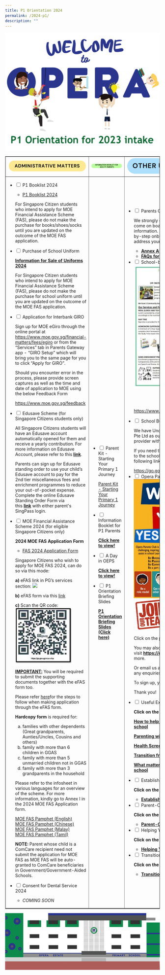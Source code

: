 ```yaml
---
title: P1 Orientation 2024
permalink: /2024-p1/
description: ""
---
```

<img src="/images/ori1.jpg">
<table style="border-collapse: collapse; width: 100%;" border="1">
<tbody>
<tr>
<td style="width: 33.3333%;"><img src="/images/ori2.png"></td>
<td style="width: 33.3333%;"><img src="/images/ori3.jpg"></td>
<td style="width: 33.3333%;"><img src="/images/ori4.png"></td>
</tr>
<tr>
<td style="width: 33.3333%;">
<ul class="jekyllcodex_accordion">
<li><input id="accordion1" type="checkbox"> <label for="accordion1">P1 Booklist 2024</label>
<div>
<ul>
<li><a href="/files/p12024/">P1 Booklist 2024</a></li>
</ul>
<p>For Singapore Citizen students who intend to apply for MOE Financial Assistance Scheme (FAS), please do not make the purchase for books/shoes/socks until you are updated on the outcome of the MOE FAS application.</p>
</div>
</li>
<li><input id="accordion2" type="checkbox"> <label for="accordion2">Purchase of School Uniform</label>
<div>
<p><a href="/files/p12024/information for sale of uniforms 2024_oeps.pdf"><strong>Information for Sale of Uniforms 2024</strong></a></p>
<p>For Singapore Citizen students who intend to apply for MOE Financial Assistance Scheme (FAS), please do not make the purchase for school uniform until you are updated on the outcome of the MOE FAS application.</p>
<p></p>
</div>
</li>
<li><input id="accordion3" type="checkbox"> <label for="accordion3">Application for Interbank GIRO</label>
<div>
<p>Sign up for MOE eGiro through the online portal at <a href="https://www.moe.gov.sg/financial-matters/fees/egiro">https://www.moe.gov.sg/financial-matters/fees/egiro</a> or from the “Services” tab in Parents Gateway app - “GIRO Setup” which will bring you to the same page for you to click “Apply for GIRO”.</p>
<p>Should you encounter error in the process, please provide screen captures as well as the time and date of application to MOE using the below Feedback Form&nbsp;</p><a href="https://www.moe.gov.sg/feedback">https://www.moe.gov.sg/feedback</a><p></p>
</div>
</li>
<li><input id="accordion4" type="checkbox"> <label for="accordion4">Edusave Scheme (for Singapore Citizens students only)</label>
<div>
<p>All Singapore Citizens students will have an Edusave account automatically opened for them and receive a yearly contribution. For more information on Edusave Account, please refer to this&nbsp;<strong><a href="https://www.moe.gov.sg/financial-matters/edusave-account/usage-of-edusave-funds" target="_blank" rel="noopener">link</a></strong>.</p>
<p>Parents can sign up for Edusave standing order to use your child’s Edusave account to pay for the 2nd tier miscellaneous fees and enrichment programmes to reduce your out-of-pocket expense. Complete the online Edusave Standing Order Form via this&nbsp;<strong><a href="https://form.gov.sg/5be24a1bb3f842000fdc4e59" target="_blank" rel="noopener">link</a>&nbsp;</strong>with either parent's SingPass login.</p>
</div>
</li>
<li><input id="accordion5" type="checkbox"> <label for="accordion5">MOE Financial Assistance Scheme 2024 (for eligible Singapore Citizens only)</label>
<div>
<p><strong>2024 MOE FAS Application Form</strong></p>
<ul>
<li><a href="/files/p12024/2024 moe fas application form.pdf" target="_blank" rel="noopener">FAS 2024 Application Form</a></li>
</ul>
<p>Singapore Citizens who wish to apply for MOE FAS 2024, can do so via this mode:
	
<strong>a)</strong> eFAS link in PG’s services section:
<img style="width: 80%;" src="/images/p12024/efasefas.png">
	
<strong>b)</strong> eFAS form via this <a href="https://go.gov.sg/moe-efas">link</a>
	
	
	
<strong>c)</strong> Scan the QR code:
<img style="width: 80%;" src="/images/fasa.jpg">
	</p><p><a href="/files/MOE-FAS-Application-Form.pdf"></a>
	
<strong><u>IMPORTANT:</u></strong> You will be required to submit the supporting documents together with the eFAS form too.<br>
	
Please refer <a href="https://go.gov.sg/oeps-efas-userguide-2024" target="_blank" rel="noopener">here</a>for the steps to follow when making application through the eFAS form. 
	
	
<strong>Hardcopy form</strong>&nbsp;is required for:</p>
<ol style="list-style-type: lower-alpha;">
<li>families with other dependents (Great grandparents, Aunties/Uncles, Cousins and others)</li>
<li>family with more than 6 children in GGAS</li>
<li>family with more than 5 unmarried children not in GGAS</li>
<li>family with more than 3 grandparents in the household</li>
</ol>
	
Please refer to the infosheet in various languages for an overview of the scheme. For more information, kindly go to Annex I in the 2024 MOE FAS Application form.

<a href="/files/p12024/document4a_moe fas pamphet el.pdf" target="_blank" rel="noopener">MOE FAS Pamphet (English)</a><br>
<a href="/files/p12024/document4a_moe fas pamphet cl.pdf" target="_blank" rel="noopener">MOE FAS Pamphet (Chinese)</a><br>
<a href="/files/p12024/document4a_moe fas pamphet ml.pdf" target="_blank" rel="noopener">MOE FAS Pamphet (Malay)</a><br>
<a href="/files/p12024/document4a_moe fas pamphet tl.pdf" target="_blank" rel="noopener">MOE FAS Pamphet (Tamil)</a>
	
<b>NOTE:</b> Parent whose child is a ComCare recipient need not submit the application for MOE FAS as MOE FAS will be auto-granted to ComCare beneficiaries in Government/Government-Aided Schools.
	
</div>
</li>
<li><input id="accordion6" type="checkbox"> <label for="accordion6">Consent for Dental Service 2024</label>
<div>
<ul>
<li><i>COMING SOON</i></li>
</ul>
</div>
</li>
</ul>	
</td>
<td style="width: 33.3333%;"><ul class="jekyllcodex_accordion">
<li><input id="accordion7" type="checkbox"> <label for="accordion7">Parent Kit - Starting Your Primary 1 Journey	</label>
<div>
<p><a href="/files/Parent-Kit-Starting-Your-Primary-1-Journey.pdf" target="_blank" rel="noopener">Parent Kit - Starting Your Primary 1 Journey</a></p>
</div>
</li>
<li><input id="accordion8" type="checkbox"> <label for="accordion8">Information Booklet for P1 Parents</label>
<div>
<p><a href="https://www.flipsnack.com/operaestatepri/info-booklet-for-2023-p1-parents-c90zyey3f2/full-view.html" target="_blank" rel="noopener"><strong>Click here to view!</strong></a></p>
</div>
</li>
<li><input id="accordion9" type="checkbox"> <label for="accordion9">A Day in OEPS</label>
<div>
<p><a href="https://drive.google.com/file/d/1-EmcqMU6YZzANcvuiaOilqaEFS8lYpwG/view?usp=share_link" target="_blank" rel="noopener"><strong>Click here to view!</strong></a></p>
</div>
</li>
<li><input id="accordion10" type="checkbox"> <label for="accordion10">P1 Orientation Briefing Slides</label>
<div>
<p><a href="https://drive.google.com/file/d/1WY2l4CyUBTKPefvYuQs0DpvDNb7L_Nar/view?usp=share_link" target="_blank" rel="noopener"><strong>P1 Orientation Briefing Slides (Click here)</strong></a></p>
</div>
</li>
</ul>
</td>
<td style="width: 33.3333%;">
<ul class="jekyllcodex_accordion">
<li><input id="accordion11" type="checkbox"> <label for="accordion11">Parents Gateway</label>
<div>
<p>We strongly encourage all parents / guardians to come on board PG for quicker access to school information. Please refer to Annex A for the step-by-step onboarding guide and FAQs for Parents to address your queries.</p>
<ul>
<li><strong><a href="/files/Annex-A.pdf" target="_blank" rel="noopener">Annex A</a></strong></li>
<li><strong><a href="/files/FAQs-for-Parents.pdf" target="_blank" rel="noopener">FAQs for Parents</a></strong></li>
</ul>
</div>
</li>
<li><input id="accordion12" type="checkbox"> <label for="accordion12">School-based Student Care Centre (SCC)</label>
<div>
<a href="/files/SCC-Brochure-2023oeps.pdf"><img style="width: 80%;" src="/images/scc.jpg"></a>
<p style="text-align: center;">(Click to view the brochure)</p>
<p style="text-align: center;"><strong>Expression of Interest:<br></strong><a href="https://www.knowledgepark.com.sg/operaestatescc" target="_blank" rel="noopener">https://www.knowledgepark.com.sg/operaestatescc</a></p>
</div>
</li>
<li><input id="accordion13" type="checkbox"> <label for="accordion13">School Bus Application Form</label>
<div>
<p>We have Uncle Lin Transport and Mesa Travel (S) Pte Ltd as our contracted school bus service provider with effect from 1 January 2024. </p>
<p>If you need their service, please submit your request to the school bus service provider directly via the following link:</p><a href="https://go.gov.sg/oeps-school-bus-service." target="_blank" rel="noopener">https://go.gov.sg/oeps-school-bus-service.</a>
	
</div>
</li>
<li><input id="accordion14" type="checkbox"> <label for="accordion14">Opera Parents Club</label>
<div>
<a href="/images/opc.jpeg"><img src="/images/opc.jpeg"></a>
<p>Click on the picture to view closer! or click&nbsp;<strong><a href="/images/opc.jpeg">here</a></strong></p>
<p>You may also visit&nbsp;<strong><a href="https://oepsfamilies.wordpress.com/">https://oepsfamilies.wordpress.com/</a>&nbsp;</strong>to read more.</p>
<p>Or email us at&nbsp;<strong>oepsparents@gmail.com</strong>&nbsp;if you have any enquiries.</p>
<p>To sign up, you may submit by clicking this&nbsp;<strong><a href="https://docs.google.com/forms/d/e/1FAIpQLSf14SOQn7tIolBjPDUmfBz3eDwagLZyezDyBmrx7tAKwb6OdA/viewform">form</a></strong></p>
<p>Thank you!</p>
</div>
</li>
<li><input id="accordion15" type="checkbox"> <label for="accordion15">Useful External Links	</label>
<div>
<p><strong>Click on the links below to read!</strong></p>
<p><strong><a href="https://www.schoolbag.edu.sg/story/how-to-help-your-child-ace-the-first-week-of-school">How to help your child ace the first week of school</a></strong></p>
<p><strong><a href="https://www.instagram.com/p/CUzpvhYBl7J/?utm_medium=share_sheet">Parenting with you (Instagram)</a></strong></p>
<p><a href="https://www.healthhub.sg/live-healthy/365/health_screening_for_primary_school"><strong>Health Screening for Primary School</strong></a></p>
<p><strong><a href="https://www.moe.gov.sg/-/media/files/parent-kit/preschool-to-primary-school-transition.pdf">Transition from Preschool to Primary School</a></strong></p>
<p><strong><a href="https://www.schoolbag.edu.sg/story/what-matters-when-our-children-start-primary-school?utm_medium=social&amp;utm_source=facebook+sb+article&amp;utm_campaign=p1registration&amp;fbclid=IwAR1B01Igo6t3CVeC0BHXurNhG5HbvfsYsmFGSySnaDyiAI2hEeTbiztaKb0">What matters when our children start primary school</a></strong></p>
</div>
</li>
<li><input id="accordion16" type="checkbox"> <label for="accordion16">Establishing routines to help your child learn</label>
<div>
<p><strong>Click on the link below to read:</strong></p>
<ul>
<li><strong><a href="/files/Establishing-routines-to-help-your-child-learn.pdf" target="_blank" rel="noopener">Establishing routines to help your child learn</a></strong></li>
</ul>
</div>
</li>
<li><input id="accordion17" type="checkbox"> <label for="accordion17">Parent-Child-Activity: Ready, Set, Go!	</label>
<div>
<p><strong>Click on the link below to read:</strong></p>
<ul>
<li><strong><a href="/files/Parent-Child-Activity-Ready-Set-Go.pdf" target="_blank" rel="noopener">Parent-Child Activity: Ready, Set, Go!</a></strong></li>
</ul>
</div>
</li>
<li><input id="accordion18" type="checkbox"> <label for="accordion18">Helping Your Child Transit to P1</label>
<div>
<p><strong>Click on the link below to read:</strong></p>
<ul>
<li><a href="/files/Helping-Your-Child-Transit-to-P1.pdf" target="_blank" rel="noopener"><strong>Helping Your Child Transit to P1</strong></a></li>
</ul>
</div>
</li>
<li><input id="accordion19" type="checkbox"> <label for="accordion19">Transition to P1 - Cyber Wellness</label>
<div>
<p><strong>Click on the link below to read:</strong></p>
<ul>
<li><a href="/files/Transition-to-P1-Cyber-Wellness.pdf" target="_blank" rel="noopener"><strong>Transition to P1 - Cyber Wellness1</strong></a></li>
</ul>
</div>
</li>
</ul>
</td>
</tr>
</tbody>
</table>
<img src="/images/ori5.png">